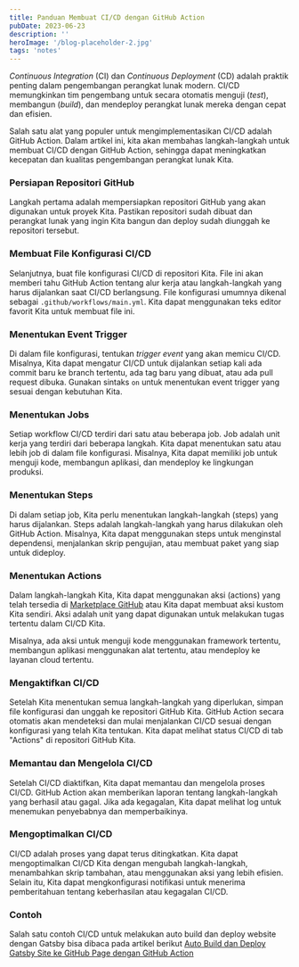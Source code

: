 ```yaml
---
title: Panduan Membuat CI/CD dengan GitHub Action
pubDate: 2023-06-23
description: ''
heroImage: '/blog-placeholder-2.jpg'
tags: 'notes'
---
```


*Continuous Integration* (CI) dan *Continuous Deployment* (CD) adalah praktik penting dalam pengembangan perangkat lunak modern. CI/CD memungkinkan tim pengembang untuk secara otomatis menguji (*test*), membangun (*build*), dan mendeploy perangkat lunak mereka dengan cepat dan efisien. 

Salah satu alat yang populer untuk mengimplementasikan CI/CD adalah GitHub Action. Dalam artikel ini, kita akan membahas langkah-langkah untuk membuat CI/CD dengan GitHub Action, sehingga dapat meningkatkan kecepatan dan kualitas pengembangan perangkat lunak Kita.

### Persiapan Repositori GitHub

Langkah pertama adalah mempersiapkan repositori GitHub yang akan digunakan untuk proyek Kita. Pastikan repositori sudah dibuat dan perangkat lunak yang ingin Kita bangun dan deploy sudah diunggah ke repositori tersebut.

### Membuat File Konfigurasi CI/CD

Selanjutnya, buat file konfigurasi CI/CD di repositori Kita. File ini akan memberi tahu GitHub Action tentang alur kerja atau langkah-langkah yang harus dijalankan saat CI/CD berlangsung. File konfigurasi umumnya dikenal sebagai `.github/workflows/main.yml`. Kita dapat menggunakan teks editor favorit Kita untuk membuat file ini.

### Menentukan Event Trigger

Di dalam file konfigurasi, tentukan *trigger event* yang akan memicu CI/CD. Misalnya, Kita dapat mengatur CI/CD untuk dijalankan setiap kali ada commit baru ke branch tertentu, ada tag baru yang dibuat, atau ada pull request dibuka. Gunakan sintaks `on` untuk menentukan event trigger yang sesuai dengan kebutuhan Kita.

### Menentukan Jobs

Setiap workflow CI/CD terdiri dari satu atau beberapa job. Job adalah unit kerja yang terdiri dari beberapa langkah. Kita dapat menentukan satu atau lebih job di dalam file konfigurasi. Misalnya, Kita dapat memiliki job untuk menguji kode, membangun aplikasi, dan mendeploy ke lingkungan produksi.

### Menentukan Steps

Di dalam setiap job, Kita perlu menentukan langkah-langkah (steps) yang harus dijalankan. Steps adalah langkah-langkah yang harus dilakukan oleh GitHub Action. Misalnya, Kita dapat menggunakan steps untuk menginstal dependensi, menjalankan skrip pengujian, atau membuat paket yang siap untuk dideploy.

### Menentukan Actions

Dalam langkah-langkah Kita, Kita dapat menggunakan aksi (actions) yang telah tersedia di [Marketplace GitHub](https://github.com/marketplace?type=actions) atau Kita dapat membuat aksi kustom Kita sendiri. Aksi adalah unit yang dapat digunakan untuk melakukan tugas tertentu dalam CI/CD Kita. 

Misalnya, ada aksi untuk menguji kode menggunakan framework tertentu, membangun aplikasi menggunakan alat tertentu, atau mendeploy ke layanan cloud tertentu.

### Mengaktifkan CI/CD

Setelah Kita menentukan semua langkah-langkah yang diperlukan, simpan file konfigurasi dan unggah ke repositori GitHub Kita. GitHub Action secara otomatis akan mendeteksi dan mulai menjalankan CI/CD sesuai dengan konfigurasi yang telah Kita tentukan. Kita dapat melihat status CI/CD di tab "Actions" di repositori GitHub Kita.

### Memantau dan Mengelola CI/CD

Setelah CI/CD diaktifkan, Kita dapat memantau dan mengelola proses CI/CD. GitHub Action akan memberikan laporan tentang langkah-langkah yang berhasil atau gagal. Jika ada kegagalan, Kita dapat melihat log untuk menemukan penyebabnya dan memperbaikinya.

### Mengoptimalkan CI/CD

CI/CD adalah proses yang dapat terus ditingkatkan. Kita dapat mengoptimalkan CI/CD Kita dengan mengubah langkah-langkah, menambahkan skrip tambahan, atau menggunakan aksi yang lebih efisien. Selain itu, Kita dapat mengkonfigurasi notifikasi untuk menerima pemberitahuan tentang keberhasilan atau kegagalan CI/CD.

### Contoh

Salah satu contoh CI/CD untuk melakukan auto build dan deploy website dengan Gatsby bisa dibaca pada artikel berikut [Auto Build dan Deploy Gatsby Site ke GitHub Page dengan GitHub Action](/2023/06/auto-build-deploy-gatsby-site-ke-github-page-dengan-github-action/)